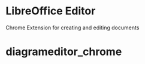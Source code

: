 LibreOffice Editor
========================

Chrome Extension for creating and editing documents 
# diagrameditor_chrome
